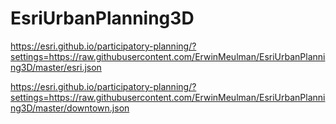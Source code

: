 # EsriUrbanPlanning3D

https://esri.github.io/participatory-planning/?settings=https://raw.githubusercontent.com/ErwinMeulman/EsriUrbanPlanning3D/master/esri.json

https://esri.github.io/participatory-planning/?settings=https://raw.githubusercontent.com/ErwinMeulman/EsriUrbanPlanning3D/master/downtown.json
